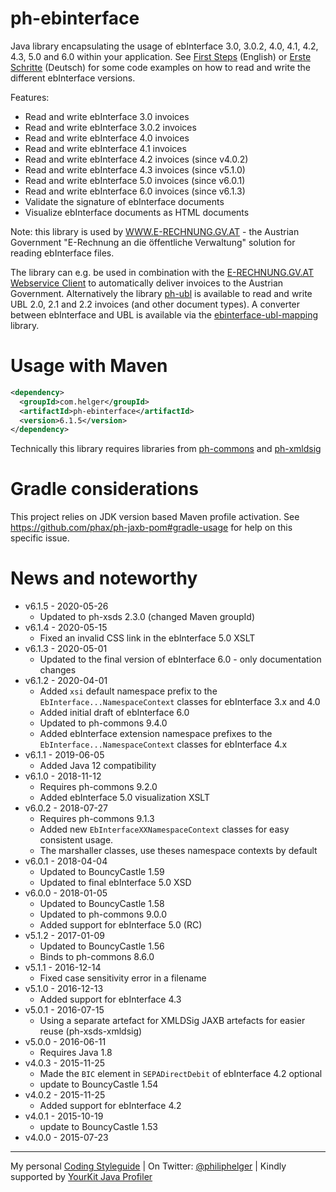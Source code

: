 # ph-ebinterface

Java library encapsulating the usage of ebInterface 3.0, 3.0.2, 4.0, 4.1, 4.2, 4.3, 5.0 and 6.0 within your application. 
See [First Steps](https://github.com/phax/ph-ebinterface/wiki/FirstSteps) (English) or 
[Erste Schritte](https://github.com/phax/ph-ebinterface/wiki/ErsteSchritte) (Deutsch) for some code examples on how to read and write the different ebInterface versions.

Features:

* Read and write ebInterface 3.0 invoices
* Read and write ebInterface 3.0.2 invoices
* Read and write ebInterface 4.0 invoices
* Read and write ebInterface 4.1 invoices
* Read and write ebInterface 4.2 invoices (since v4.0.2)
* Read and write ebInterface 4.3 invoices (since v5.1.0)
* Read and write ebInterface 5.0 invoices (since v6.0.1)
* Read and write ebInterface 6.0 invoices (since v6.1.3)
* Validate the signature of ebInterface documents
* Visualize ebInterface documents as HTML documents

Note: this library is used by [WWW.E-RECHNUNG.GV.AT](http://www.e-rechnung.gv.at) - the Austrian Government "E-Rechnung an die öffentliche Verwaltung" solution for reading ebInterface files.

The library can e.g. be used in combination with the [E-RECHNUNG.GV.AT Webservice Client](https://github.com/phax/erechnung.gv.at-webservice-client) to automatically deliver invoices to the Austrian Government. Alternatively the library [ph-ubl](https://github.com/phax/ph-ubl) is available to read and write UBL 2.0, 2.1 and 2.2 invoices (and other document types).
A converter between ebInterface and UBL is available via the [ebinterface-ubl-mapping](https://github.com/austriapro/ebinterface-ubl-mapping) library.

# Usage with Maven

```xml
<dependency>
  <groupId>com.helger</groupId>
  <artifactId>ph-ebinterface</artifactId>
  <version>6.1.5</version>
</dependency>
```

Technically this library requires libraries from [ph-commons](https://github.com/phax/ph-commons) and [ph-xmldsig](https://github.com/phax/ph-xmldsig)


# Gradle considerations

This project relies on JDK version based Maven profile activation.
See https://github.com/phax/ph-jaxb-pom#gradle-usage for help on this specific issue. 
  
# News and noteworthy

* v6.1.5 - 2020-05-26
    * Updated to ph-xsds 2.3.0 (changed Maven groupId)
* v6.1.4 - 2020-05-15
    * Fixed an invalid CSS link in the ebInterface 5.0 XSLT
* v6.1.3 - 2020-05-01
    * Updated to the final version of ebInterface 6.0 - only documentation changes
* v6.1.2 - 2020-04-01
    * Added `xsi` default namespace prefix to the `EbInterface...NamespaceContext` classes for ebInterface 3.x and 4.0 
    * Added initial draft of ebInterface 6.0
    * Updated to ph-commons 9.4.0
    * Added ebInterface extension namespace prefixes to the `EbInterface...NamespaceContext` classes for ebInterface 4.x 
* v6.1.1 - 2019-06-05
    * Added Java 12 compatibility
* v6.1.0 - 2018-11-12
    * Requires ph-commons 9.2.0
    * Added ebInterface 5.0 visualization XSLT
* v6.0.2 - 2018-07-27
    * Requires ph-commons 9.1.3
    * Added new `EbInterfaceXXNamespaceContext` classes for easy consistent usage.
    * The marshaller classes, use theses namespace contexts by default
* v6.0.1 - 2018-04-04
    * Updated to BouncyCastle 1.59
    * Updated to final ebInterface 5.0 XSD
* v6.0.0 - 2018-01-05
    * Updated to BouncyCastle 1.58
    * Updated to ph-commons 9.0.0
    * Added support for ebInterface 5.0 (RC)
* v5.1.2 - 2017-01-09
    * Updated to BouncyCastle 1.56
    * Binds to ph-commons 8.6.0
* v5.1.1 - 2016-12-14
    * Fixed case sensitivity error in a filename
* v5.1.0 - 2016-12-13
    * Added support for ebInterface 4.3
* v5.0.1 - 2016-07-15
    * Using a separate artefact for XMLDSig JAXB artefacts for easier reuse (ph-xsds-xmldsig)
* v5.0.0 - 2016-06-11
    * Requires Java 1.8
* v4.0.3 - 2015-11-25
    * Made the `BIC` element in `SEPADirectDebit` of ebInterface 4.2 optional
    * update to BouncyCastle 1.54
* v4.0.2 - 2015-11-25
    * Added support for ebInterface 4.2
* v4.0.1 - 2015-10-19
    * update to BouncyCastle 1.53
* v4.0.0 - 2015-07-23   

---

My personal [Coding Styleguide](https://github.com/phax/meta/blob/master/CodingStyleguide.md) |
On Twitter: <a href="https://twitter.com/philiphelger">@philiphelger</a> |
Kindly supported by [YourKit Java Profiler](https://www.yourkit.com)